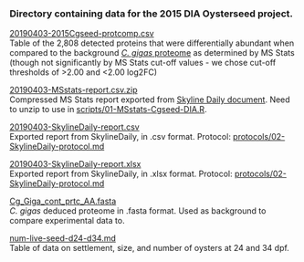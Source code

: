 ### Directory containing data for the 2015 DIA Oysterseed project.



[20190403-2015Cgseed-protcomp.csv](https://github.com/grace-ac/paper-pacific.oyster-larvae/blob/master/data/20190403-2015Cgseed-protcomp.csv)    
Table of the 2,808 detected proteins that were differentially abundant when compared to the background [_C. gigas_ proteome](https://github.com/grace-ac/paper-pacific.oyster-larvae/blob/master/data/Cg_Giga_cont_prtc_AA.fasta) as determined by MS Stats (though not significantly by MS Stats cut-off values - we chose cut-off thresholds of >2.00 and <2.00 log2FC)    

[20190403-MSstats-report.csv.zip](https://github.com/grace-ac/paper-pacific.oyster-larvae/blob/master/data/20190403-MSstats-report.csv.zip)    
Compressed MS Stats report exported from [Skyline Daily document](https://panoramaweb.org/targetedms/UW%20-%20Roberts%20Lab/2015-DIA-Cgigas-seed/showPrecursorList.view?id=61228). Need to unzip to use in [scripts/01-MSstats-Cgseed-DIA.R](https://github.com/grace-ac/paper-pacific.oyster-larvae/blob/master/scripts/01-MSstats-Cgseed-DIA.R).      

[20190403-SkylineDaily-report.csv](https://github.com/grace-ac/paper-pacific.oyster-larvae/blob/master/data/20190403-SkylineDaily-report.csv)    
Exported report from SkylineDaily, in .csv format. Protocol: [protocols/02-SkylineDaily-protocol.md](https://github.com/grace-ac/paper-pacific.oyster-larvae/blob/master/protocols/02-SkylineDaily-protocol.md)

[20190403-SkylineDaily-report.xlsx](https://github.com/grace-ac/paper-pacific.oyster-larvae/blob/master/data/20190403-SkylineDaily-report.xlsx)      
Exported report from SkylineDaily, in .xlsx format. Protocol: [protocols/02-SkylineDaily-protocol.md](https://github.com/grace-ac/paper-pacific.oyster-larvae/blob/master/protocols/02-SkylineDaily-protocol.md)

[Cg_Giga_cont_prtc_AA.fasta](https://github.com/grace-ac/paper-pacific.oyster-larvae/blob/master/data/Cg_Giga_cont_prtc_AA.fasta)    
_C. gigas_ deduced proteome in .fasta format. Used as background to compare experimental data to.

[num-live-seed-d24-d34.md](https://github.com/grace-ac/paper-pacific.oyster-larvae/blob/master/data/num-live-seed-d24-d34.md)    
Table of data on settlement, size, and number of oysters at 24 and 34 dpf.
